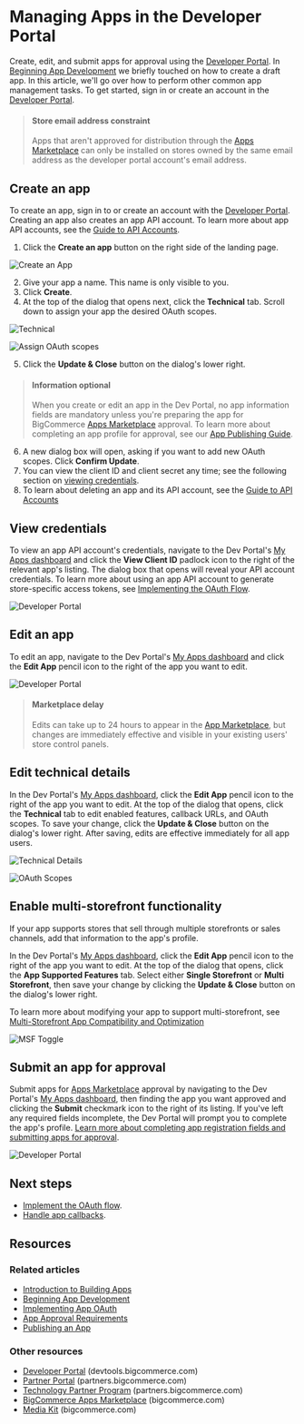 # Managing Apps in the Developer Portal

Create, edit, and submit apps for approval using the [Developer Portal](https://devtools.bigcommerce.com/). In [Beginning App Development](/api-docs/apps/guide/development) we briefly touched on how to create a draft app. In this article, we'll go over how to perform other common app management tasks. To get started, sign in or create an account in the [Developer Portal](https://devtools.bigcommerce.com/).  

<!-- theme: info -->
> #### Store email address constraint
> Apps that aren't approved for distribution through the [Apps Marketplace](https://bigcommerce.com/apps) can only be installed on stores owned by the same email address as the developer portal account's email address.

## Create an app

To create an app, sign in to or create an account with the [Developer Portal](https://devtools.bigcommerce.com). Creating an app also creates an app API account. To learn more about app API accounts, see the [Guide to API Accounts](/api-docs/getting-started/authentication/rest-api-authentication#app-api-accounts).

1. Click the **Create an app** button on the right side of the landing page.

![Create an App](https://storage.googleapis.com/bigcommerce-production-dev-center/images/apps-04-developer-portal-01.png "Create an App")

2. Give your app a name. This name is only visible to you.
3. Click **Create**.
4. At the top of the dialog that opens next, click the **Technical** tab. Scroll down to assign your app the desired OAuth scopes. 

![Technical](https://storage.googleapis.com/bigcommerce-production-dev-center/images/app-api-account/devtools-technical.png "Technical")

![Assign OAuth scopes](https://storage.googleapis.com/bigcommerce-production-dev-center/images/app-api-account/devtool-oauth-scopes.png "Assign OAuth scopes")

5. Click the **Update & Close** button on the dialog's lower right.

<!-- theme: info -->
> #### Information optional
> When you create or edit an app in the Dev Portal, no app information fields are mandatory unless you're preparing the app for BigCommerce [Apps Marketplace](https://bigcommerce.com/apps) approval. To learn more about completing an app profile for approval, see our [App Publishing Guide](/api-docs/apps/guide/publishing).

6. A new dialog box will open, asking if you want to add new OAuth scopes. Click **Confirm Update**.
7. You can view the client ID and client secret any time; see the following section on [viewing credentials](#view-credentials).
8. To learn about deleting an app and its API account, see the [Guide to API Accounts](/api-docs/getting-started/authentication/rest-api-authentication#delete-apps-carefully)

## View credentials

To view an app API account's credentials, navigate to the Dev Portal's [My Apps dashboard](https://devtools.bigcommerce.com/my/apps) and click the **View Client ID** padlock icon to the right of the relevant app's listing. The dialog box that opens will reveal your API account credentials. To learn more about using an app API account to generate store-specific access tokens, see [Implementing the OAuth Flow](/api-docs/apps/guide/auth).

![Developer Portal](https://storage.googleapis.com/bigcommerce-production-dev-center/images/apps-04-developer-portal-01.png "Developer Portal")

## Edit an app

To edit an app, navigate to the Dev Portal's [My Apps dashboard](https://devtools.bigcommerce.com/my/apps) and click the **Edit App** pencil icon to the right of the app you want to edit.

![Developer Portal](https://storage.googleapis.com/bigcommerce-production-dev-center/images/apps-04-developer-portal-01.png "Developer Portal")

<!-- theme: info -->
> #### Marketplace delay
> Edits can take up to 24 hours to appear in the [App Marketplace](https://www.bigcommerce.com/apps/), but changes are immediately effective and visible in your existing users' store control panels.

## Edit technical details

In the Dev Portal's [My Apps dashboard](https://devtools.bigcommerce.com/my/apps), click the **Edit App** pencil icon to the right of the app you want to edit. At the top of the dialog that opens, click the **Technical** tab to edit enabled features, callback URLs, and OAuth scopes. To save your change, click the **Update & Close** button on the dialog's lower right. After saving, edits are effective immediately for all app users.

![Technical Details](https://storage.googleapis.com/bigcommerce-production-dev-center/images/app-api-account/devtools-technical.png "Technical Details")

![OAuth Scopes](https://storage.googleapis.com/bigcommerce-production-dev-center/images/app-api-account/devtool-oauth-scopes.png "OAuth Scopes")

## Enable multi-storefront functionality

If your app supports stores that sell through multiple storefronts or sales channels, add that information to the app's profile.

In the Dev Portal's [My Apps dashboard](https://devtools.bigcommerce.com/my/apps), click the **Edit App** pencil icon to the right of the app you want to edit. At the top of the dialog that opens, click the **App Supported Features** tab. Select either **Single Storefront** or **Multi Storefront**, then save your change by clicking the **Update & Close** button on the dialog's lower right.

To learn more about modifying your app to support multi-storefront, see [Multi-Storefront App Compatibility and Optimization](/api-docs/apps/multi-storefront)

![MSF Toggle](https://storage.googleapis.com/bigcommerce-production-dev-center/images/app-api-account/devtools-msf.png "Toggle MSF on the App Supported Features tab")

## Submit an app for approval

Submit apps for [Apps Marketplace](https://www.bigcommerce.com/apps) approval by navigating to the Dev Portal's [My Apps dashboard](https://devtools.bigcommerce.com/my/apps), then finding the app you want approved and clicking the **Submit** checkmark icon to the right of its listing. If you've left any required fields incomplete, the Dev Portal will prompt you to complete the app's profile. [Learn more about completing app registration fields and submitting apps for approval](/api-docs/apps/guide/publishing).

![Developer Portal](https://storage.googleapis.com/bigcommerce-production-dev-center/images/apps-04-developer-portal-01.png "Developer Portal")


## Next steps
* [Implement the OAuth flow](/api-docs/apps/guide/auth).
* [Handle app callbacks](/api-docs/apps/guide/callbacks).

## Resources

### Related articles

* [Introduction to Building Apps](/api-docs/apps/guide/intro)
* [Beginning App Development](/api-docs/apps/guide/development)
* [Implementing App OAuth](/api-docs/apps/guide/auth)
* [App Approval Requirements](/api-docs/apps/guide/requirements)
* [Publishing an App](/api-docs/apps/guide/publishing)

### Other resources

* [Developer Portal](https://devtools.bigcommerce.com/) (devtools.bigcommerce.com)
* [Partner Portal](https://partners.bigcommerce.com/English/) (partners.bigcommerce.com)
* [Technology Partner Program](https://partners.bigcommerce.com/English/register_email.aspx) (partners.bigcommerce.com)
* [BigCommerce Apps Marketplace](https://www.bigcommerce.com/apps/) (bigcommerce.com)
* [Media Kit](https://www.bigcommerce.com/press/media-kit/) (bigcommerce.com)
